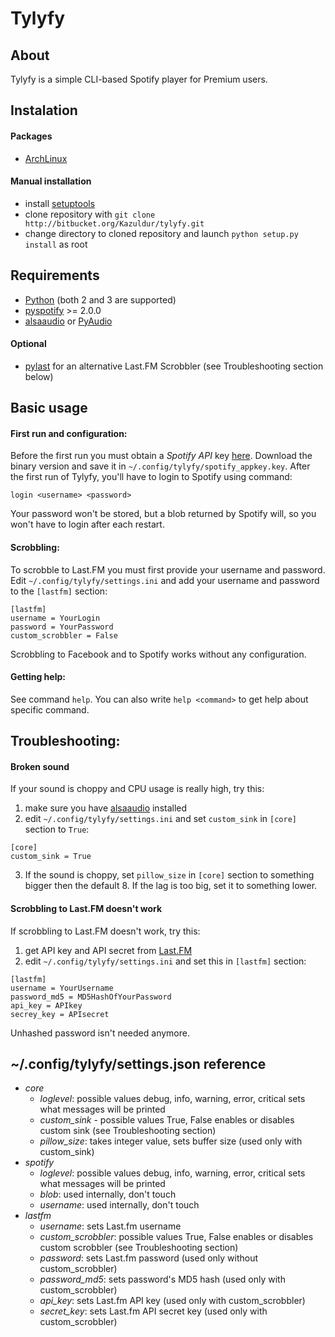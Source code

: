 Tylyfy
======

About
-----

Tylyfy is a simple CLI-based Spotify player for Premium users.

Instalation
-----------

#### Packages

- [ArchLinux](https://aur.archlinux.org/packages/tylyfy-git/)

#### Manual installation

- install [setuptools](https://pypi.python.org/pypi/setuptools)
- clone repository with `git clone http://bitbucket.org/Kazuldur/tylyfy.git`
- change directory to cloned repository and launch `python setup.py install` as root

Requirements
------------

- [Python](http://python.org) (both 2 and 3 are supported)
- [pyspotify](http://pyspotify.mopidy.com/en/latest/) >= 2.0.0
- [alsaaudio](http://pyalsaaudio.sourceforge.net/) or [PyAudio](http://people.csail.mit.edu/hubert/pyaudio/)

#### Optional

- [pylast](https://code.google.com/p/pylast/) for an alternative Last.FM Scrobbler (see Troubleshooting section below)

Basic usage
-----------

#### First run and configuration:

Before the first run you must obtain a _Spotify API_ key [here](https://developer.spotify.com/my-account/keys). Download the binary version and save it in `~/.config/tylyfy/spotify_appkey.key`.
After the first run of Tylyfy, you'll have to login to Spotify using command:
```
login <username> <password>
```

Your password won't be stored, but a blob returned by Spotify will, so you won't have to login after each restart.

#### Scrobbling:

To scrobble to Last.FM you must first provide your username and password. Edit `~/.config/tylyfy/settings.ini` and add your username and password to the `[lastfm]` section:
```
[lastfm]
username = YourLogin
password = YourPassword
custom_scrobbler = False
```

Scrobbling to Facebook and to Spotify works without any configuration.

#### Getting help:

See command `help`. You can also write `help <command>` to get help about specific command.

Troubleshooting:
----------------

#### Broken sound

If your sound is choppy and CPU usage is really high, try this:

1. make sure you have [alsaaudio](http://pyalsaaudio.sourceforge.net/) installed
2. edit `~/.config/tylyfy/settings.ini` and set `custom_sink` in `[core]` section to `True`:
```
[core]
custom_sink = True
```
3. If the sound is choppy, set `pillow_size` in `[core]` section to something bigger then the default 8. If the lag is too big, set it to something lower.

#### Scrobbling to Last.FM doesn't work
If scrobbling to Last.FM doesn't work, try this:

1. get API key and API secret from [Last.FM](http://www.lastfm.pl/api/account/create)
2. edit `~/.config/tylyfy/settings.ini` and set this in `[lastfm]` section:
```
[lastfm]
username = YourUsername
password_md5 = MD5HashOfYourPassword
api_key = APIkey
secrey_key = APIsecret
```
Unhashed password isn't needed anymore.

~/.config/tylyfy/settings.json reference
----------------------------------------

- *core*
  - *loglevel*: possible values debug, info, warning, error, critical
    sets what messages will be printed
  - *custom_sink* - possible values True, False
    enables or disables custom sink (see Troubleshooting section)
  - *pillow_size*: takes integer value, sets buffer size (used only with custom_sink)
- *spotify*
  - *loglevel*: possible values debug, info, warning, error, critical
    sets what messages will be printed
  - *blob*: used internally, don't touch
  - *username*: used internally, don't touch
- *lastfm*
  - *username*: sets Last.fm username
  - *custom_scrobbler*: possible values True, False
    enables or disables custom scrobbler (see Troubleshooting section)
  - *password*: sets Last.fm password (used only without custom_scrobbler)
  - *password_md5*: sets password's MD5 hash (used only with custom_scrobbler)
  - *api_key*: sets Last.fm API key (used only with custom_scrobbler)
  - *secret_key*: sets Last.fm API secret key (used only with custom_scrobbler)

